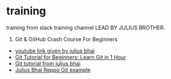 # training
training from slack training channel LEAD BY JULIUS BROTHER.

1. Git & GitHub Crash Course For Beginners
- [youtube link given by julius bhai](https://youtu.be/SWYqp7iY_Tc?si=-s81qpIXyQhFke-c)
- [Git Tutorial for Beginners: Learn Git in 1 Hour](https://youtu.be/8JJ101D3knE?si=qCz8YU4h3UtnLLNM)
- [Git tutorial from julius bhai](https://drive.google.com/file/d/1FLdUJmQlQ9RYbZKzb6fEpDXBhRN6dz_W/view)
- [Julius Bhai Reppo Git example](https://github.com/juliusiqbal/php.git)